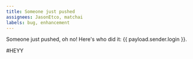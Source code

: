 ```yaml
---
title: Someone just pushed
assignees: JasonEtco, matchai
labels: bug, enhancement
---
```

Someone just pushed, oh no! Here's who did it: {{ payload.sender.login }}.

#HEYY